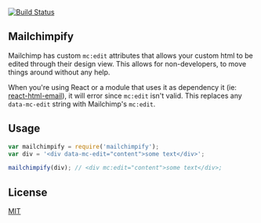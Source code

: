 [![Build Status](https://travis-ci.org/Roilan/mailchimpify.svg?branch=master)](https://travis-ci.org/Roilan/mailchimpify)


## Mailchimpify

Mailchimp has custom `mc:edit` attributes that allows your custom html to be edited through their design view. This allows for non-developers, to move things around without any help. 

When you're using React or a module that uses it as dependency it (ie: [react-html-email](https://github.com/chromakode/react-html-email)), it will error since `mc:edit` isn't valid. This replaces any `data-mc-edit` string with Mailchimp's `mc:edit`.

## Usage
```js
var mailchimpify = require('mailchimpify');
var div = '<div data-mc-edit="content">some text</div>';

mailchimpify(div); // <div mc:edit="content">some text</div>;

```

## License
[MIT](https://github.com/Roilan/mailchimpify/blob/master/LICENSE)